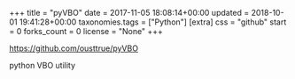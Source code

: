 +++
title = "pyVBO"
date = 2017-11-05 18:08:14+00:00
updated = 2018-10-01 19:41:28+00:00
taxonomies.tags = ["Python"]
[extra]
css = "github"
start = 0
forks_count = 0
license = "None"
+++

<https://github.com/ousttrue/pyVBO>

python VBO utility


